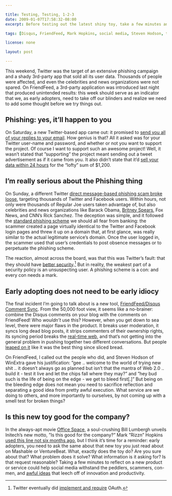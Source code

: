 ```yaml
---

title: Testing, Testing, 1-2-3
date: 2009-01-07T17:58:32-08:00
excerpt: Before testing out the latest shiny toy, take a few minutes and ask yourself a few pointed questions about whether or not it’s a Good Idea.

tags: [Disqus, FriendFeed, Mark Hopkins, social media, Steven Hodson, testing, Twitter, commentary]

license: none

layout: post

---
```


This weekend, Twitter was the target of an extensive phishing campaign and a shady 3rd-party app that sold all its user data. Thousands of people were affected, and even the celebrities and news organizations were not spared. On FriendFeed, a 3rd-party application was introduced last night that produced unintended results: this week should serve as an indicator that we, as early adopters, need to take off our blinders and realize we need to add some thought before we try things out.

## Phishing: yes, it’ll happen to you

On Saturday, a new Twitter-based app came out: it promised to [send you all of your replies to your email][1]. How genius is that? All it asked was for your Twitter user-name and password, and whether or not you want to support the project. Of course I want to support such an awesome project! Well, it wasn’t stated that ”supporting” the project meant sending out a tweet advertisement as if it came from you. It also didn’t state that it’d [sell your data within 24 hours][2] for the “lofty” sum of $1,200.

## I’m really serious about the Phishing thing

On Sunday, a different Twitter [direct message-based phishing scam broke loose][3], targeting thousands of Twitter and Facebook users. Within hours, not only were thousands of Regular Joe users taken advantage of, but also celebrities and news organizations like Barack Obama, [Britney Spears][4], Fox News, and CNN’s Rick Sanchez. The deception was simple, and it followed the [standard phishing scheme][5] we should all fear from banking: the scammer created a page virtually identical to the Twitter and Facebook login pages and threw it up on a domain that, at first glance, was really similar to the actual legitimate service’s domain. Once the user logged in, the scammer used that user’s credentials to post obsence messages or to perpetuate the phishing scheme.

The reaction, almost across the board, was that this was Twitter’s fault: that they should have [better security][6].[^1] But in reality, the weakest part of a security policy is an unsuspecting user. A phishing scheme is a con: and every con needs a mark.

## Early adopting does not need to be early idiocy

The final incident I’m going to talk about is a new tool, [FriendFeed/Disqus Comment Sync][7]. From the 50,000 foot view, it seems like a no-brainer: combine the Disqus comments on your blog with the comments on FriendFeed! Who *wouldn’t* use this? However, when you get down to sea level, there were major flaws in the product. It breaks user moderation, it syncs long dead blog posts, it strips commenters of their ownership rights, its syncing period breaks the [real-time web][8], and that’s not getting into the general problem in pushing together two different conversations. But people [leaped on it][9] like it was the best thing since sliced bread.

On FriendFeed, I called out the people who did, and Steven Hodson of WinExtra gave his justification: ”gee .. welcome to the world of trying new shit .. it doesn’t always go as planned but isn’t that the mantra of Web 2.0 .. build it - test it live and let the chips fall where they may?” and ”hey bud such is the life of being on the edge - we get to bleed first[.]” But being on the bleeding edge does not mean you need to sacrifice reflection and separating a good idea from pretty awful execution. What service are we doing to others, and more importantly to ourselves, by not coming up with a smell test for broken things?

## Is this new toy good for the company?

In the always-apt movie [Office Space][10], a soul-crushing Bill Lumbergh unveils Initech’s new motto, ”Is this good for the company?” Mark ”Rizzn” Hopkins [used this line not six months ago][11], but I think it’s time for a reminder: early adopters, you need to ask the same about that new toy you just read about on Mashable or VentureBeat. What, exactly does the toy do? Are you sure about that? What problem does it solve? What information is it asking for? Is that request reasonable? Taking a few minutes to reflect on a new product or service could help social media withstand the peddlers, scammers, con-men, and [awful ideas][12] that leech off of innovation and productivity.

[^1]: Twitter eventually did [implement and require][13] OAuth.

[1]: http://bub.blicio.us/twply-sends-twitter-replies-to-email/ "TWPLY Sends Twitter Replies to Email"
[2]: http://scobleizer.com/2009/01/01/twitter-warning-your-data-is-being-sold/ "Twitter warning: your account data is being sold"
[3]: http://www.techcrunch.com/2009/01/05/either-fox-news-had-their-twitter-account-hacked-or-bill-oreilly-is-gay-or-both/ "Celebrity Twitter Accounts Hacked (Bill O’Reilly, Britney Spears, Obama, More)"
[4]: http://www.guardian.co.uk/music/2009/jan/06/britney-spears-twitter-account-hacked "Britney Spears’s Twitter account hacked"
[5]: http://en.wikipedia.org/wiki/Phishing#Phishing_techniques "Wikipedia article on phishing techniques"
[6]: https://web.archive.org/web/20090121203951/http://pleasetwitterimplementoauthnow.com/ "Please, Twitter, implement OAuth now!"
[7]: http://cubanlinks.org/blog/2009/01/06/friendfeeddisqus-comment-sync-v02/ "FriendFeed/Disqus Comment Sync v0.2"
[8]: http://scobleizer.com/2008/12/21/rss-shows-its-age-in-real-time-web-sup-and-xmpp-to-the-rescue/ "RSS shows its age in real-time web (SUP and XMPP to the rescue?)"
[9]: http://mashable.com/2009/01/06/sync-friendfeed-comments-with-disqus/ "New Tool: Sync FriendFeed Comments With Disqus"
[10]: http://www.imdb.com/title/tt0151804/ "IMDb entry for “Office Space”"
[11]: http://mashable.com/2008/08/27/4-questions-for-every-early-adopter/ "4 Questions for Every Early Adopter"
[12]: http://www.plurk.com/ "Plurk"
[13]: https://blog.twitter.com/2010/twitter-applications-and-oauth "Twitter Applications and OAuth"
